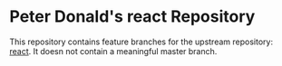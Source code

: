 # Peter Donald's react Repository

This repository contains feature branches for the upstream repository: [react](https://github.com/facebook/react).
It doesn not contain a meaningful master branch.
